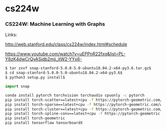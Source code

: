 # cs224w
### CS224W: Machine Learning with Graphs

Links:

http://web.stanford.edu/class/cs224w/index.html#schedule

https://www.youtube.com/watch?v=uEPPnR22fxg&list=PL-Y8zK4dwCrQyASidb2mjj_itW2-YYx6-


```sh
$ tar zxvf snap-stanford-5.0.0-5.0-ubuntu18.04.2-x64-py3.6.tar.gz$
$ cd snap-stanford-5.0.0-5.0-ubuntu18.04.2-x64-py3.6$
$ python3 setup.py install$
```
```python
import snap
```
```sh
conda install pytorch torchvision torchaudio cpuonly -c pytorch
pip install torch-scatter==latest+cpu -f https://pytorch-geometric.com/whl/torch-1.7.0.html
pip install torch-sparse==latest+cpu -f https://pytorch-geometric.com/whl/torch-1.7.0.html
pip install torch-cluster==latest+cpu -f https://pytorch-geometric.com/whl/torch-1.7.0.html
pip install torch-spline-conv==latest+cpu -f https://pytorch-geometric.com/whl/torch-1.7.0.html
pip install torch-geometric
pip install tensorflow tensorboardX
```